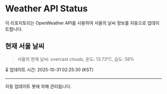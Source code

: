 
# Weather API Status

이 리포지토리는 OpenWeather API를 사용하여 서울의 날씨 정보를 자동으로 업데이트합니다.

## 현재 서울 날씨
> 서울의 현재 날씨: overcast clouds, 온도: 13.73°C, 습도: 58%

⏳ 업데이트 시간: 2025-10-31 02:25:30 (KST)

---
자동 업데이트 봇에 의해 관리됩니다.

